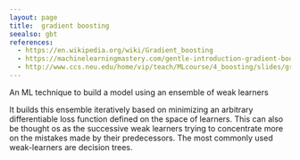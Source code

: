 ```yaml
---
layout: page
title:  gradient boosting
seealso: gbt
references:
  - https://en.wikipedia.org/wiki/Gradient_boosting
  - https://machinelearningmastery.com/gentle-introduction-gradient-boosting-algorithm-machine-learning/
  - http://www.ccs.neu.edu/home/vip/teach/MLcourse/4_boosting/slides/gradient_boosting.pdf
---
```

An ML technique to build a model using an ensemble of weak learners

It builds this ensemble iteratively based on minimizing an arbitrary
differentiable loss function defined on the space of learners. This can also be
thought os as the successive weak learners trying to concentrate more on the
mistakes made by their predecessors. The most commonly used weak-learners are
decision trees.
